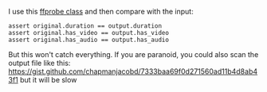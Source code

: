 I use this [ffprobe class](https://gist.github.com/chapmanjacobd/e8282dbc1d54a49950b1faeab645f9ae) and then compare with the input:

    assert original.duration == output.duration
    assert original.has_video == output.has_video
    assert original.has_audio == output.has_audio

But this won't catch everything. If you are paranoid, you could also scan the output file like this: https://gist.github.com/chapmanjacobd/7333baa69f0d271560ad11b4d8ab43f1 but it will be slow
